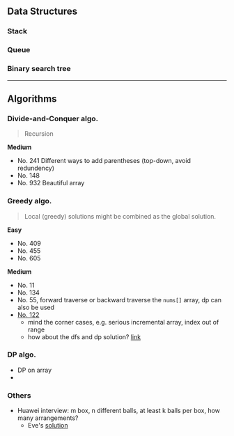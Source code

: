 ## Data Structures

### Stack

### Queue

### Binary search tree


---


## Algorithms

### Divide-and-Conquer algo.

> Recursion

**Medium**
- No. 241 Different ways to add parentheses (top-down, avoid redundency)
- No. 148
- No. 932 Beautiful array


### Greedy algo.  

> Local (greedy) solutions might be combined as the global solution.

**Easy**
- No. 409
- No. 455
- No. 605

**Medium**
- No. 11
- No. 134
- No. 55, forward traverse or backward traverse the `nums[]` array, dp can also be used
- [No. 122](https://leetcode-cn.com/problems/best-time-to-buy-and-sell-stock-ii/)
  - mind the corner cases, e.g. serious incremental array, index out of range
  - how about the dfs and dp solution? [link](https://leetcode-cn.com/problems/best-time-to-buy-and-sell-stock-ii/comments/87652)


### DP algo.

- DP on array
- 

### Others

- Huawei interview: m box, n different balls, at least k balls per box, how many arrangements?
  - Eve's [solution](https://leetcode-cn.com/circle/discuss/VDRNkZ/)
